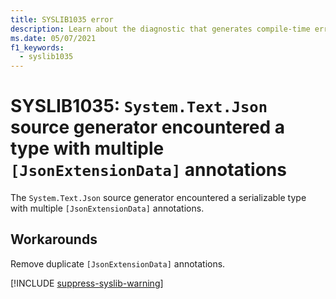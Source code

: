 ```yaml
---
title: SYSLIB1035 error
description: Learn about the diagnostic that generates compile-time error SYSLIB1035.
ms.date: 05/07/2021
f1_keywords:
  - syslib1035
---
```


# SYSLIB1035: `System.Text.Json` source generator encountered a type with multiple `[JsonExtensionData]` annotations

The `System.Text.Json` source generator encountered a serializable type with multiple `[JsonExtensionData]` annotations.

## Workarounds

Remove duplicate `[JsonExtensionData]` annotations.

[!INCLUDE [suppress-syslib-warning](includes/suppress-source-generator-diagnostics.md)]
